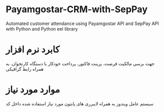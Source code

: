 # Payamgostar-CRM-with-SepPay
Automated customer attendance using Payamgostar API and SepPay API with Python and Python eel library
# کابرد نرم افزار
جهت برسی مالکیت فرصت، پرینت فاکتور، پرداخت خودکار با دستگاه کارتخوان. به همراه رابط گرافیکی
# موارد مورد نیاز
سیستم عامل ویندوز به همراه لایبرری های پایتون مورد نیاز استفاده شده داخل کد
